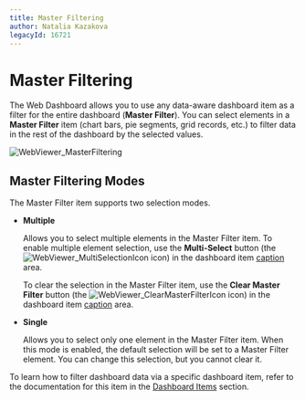 ```yaml
---
title: Master Filtering
author: Natalia Kazakova
legacyId: 16721
---
```

# Master Filtering
The Web Dashboard allows you to use any data-aware dashboard item as a filter for the entire dashboard (**Master Filter**). You can select elements in a **Master Filter** item (chart bars, pie segments, grid records, etc.) to filter data in the rest of the dashboard by the selected values.

![WebViewer_MasterFiltering](../../../images/img22459.gif)

## Master Filtering Modes
The Master Filter item supports two selection modes.
* **Multiple**
	
	Allows you to select multiple elements in the Master Filter item. To enable multiple element selection, use the **Multi-Select** button (the ![WebViewer_MultiSelectionIcon](../../../images/img22460.png) icon) in the dashboard item [caption](dashboard-layout.md) area.
	
	To clear the selection in the Master Filter item, use the **Clear Master Filter** button (the ![WebViewer_ClearMasterFilterIcon](../../../images/img22461.png) icon) in the dashboard item [caption](dashboard-layout.md) area.
* **Single**
	
	Allows you to select only one element in the Master Filter item. When this mode is enabled, the default selection will be set to a Master Filter element. You can change this selection, but you cannot clear it.

To learn how to filter dashboard data via a specific dashboard item, refer to the documentation for this item in the [Dashboard Items](../dashboard-items.md) section.